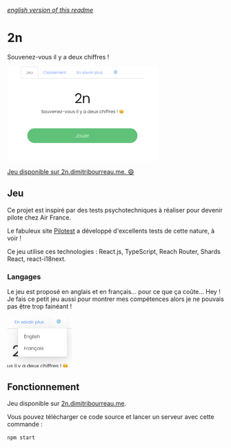 _[english version of this readme ](https://github.com/tobudim/2n/readme/en.md)_

# 2n

Souvenez-vous il y a deux chiffres !

<a href="https://2n.dimitribourreau.me">
<img src="readme/game.png" alt="homepage" width="350" />

Jeu disponible sur 2n.dimitribourreau.me. 😄
</a>

## Jeu

Ce projet est inspiré par des tests psychotechniques à réaliser pour devenir pilote chez Air France.

Le fabuleux site [Pilotest](https://pilotest.com) a développé d'excellents tests de cette nature, à voir !

Ce jeu utilise ces technologies : React.js, TypeScript, Reach Router, Shards React, react-i18next.

### Langages

Le jeu est proposé en anglais et en français... pour ce que ça coûte... Hey ! Je fais ce petit jeu aussi pour montrer mes compétences alors je ne pouvais pas être trop fainéant !

<img src="readme/lang.png" alt="lang" width="150" />

## Fonctionnement

Jeu disponible sur [2n.dimitribourreau.me](https://2n.dimitribourreau.me).

Vous pouvez télécharger ce code source et lancer un serveur avec cette commande :

```bash
npm start
```
